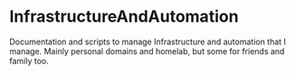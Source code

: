 # InfrastructureAndAutomation
Documentation and scripts to manage Infrastructure and automation that I manage. Mainly personal domains and homelab, but some for friends and family too.
